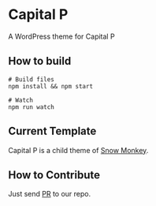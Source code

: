 # Capital P

A WordPress theme for Capital P

## How to build

```
# Build files
npm install && npm start

# Watch
npm run watch
```

## Current Template

Capital P is a child theme of [Snow Monkey](https://snow-monkey.2inc.org/).

## How to Contribute

Just send [PR](https://github.com/hametuha/capitalp/pulls) to our repo.